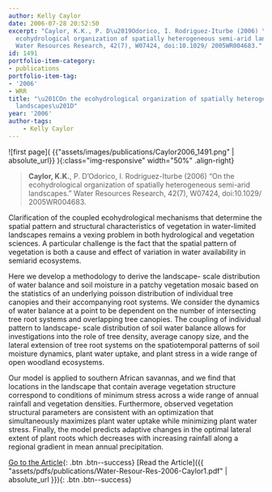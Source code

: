 ```yaml
---
author: Kelly Caylor
date: 2006-07-28 20:52:50
excerpt: "Caylor, K.K., P. D\u2019Odorico, I. Rodriguez-Iturbe (2006) \u201COn the
  ecohydrological organization of spatially heterogeneous semi-arid landscapes.\u201D
  Water Resources Research, 42(7), W07424, doi:10.1029/ 2005WR004683."
id: 1491
portfolio-item-category:
- publications
portfolio-item-tag:
- '2006'
- WRR
title: "\u201COn the ecohydrological organization of spatially heterogeneous semi-arid
  landscapes\u201D"
year: '2006'
author-tags:
    - Kelly Caylor
---
```


![first page]( {{"assets/images/publications/Caylor2006_1491.png" | absolute_url}} ){:class="img-responsive" width="50%" .align-right}

> **Caylor, K.K.**, P. D’Odorico, I. Rodriguez-Iturbe (2006) “On the ecohydrological organization of spatially heterogeneous semi-arid landscapes.” Water Resources Research, 42(7), W07424, doi:10.1029/ 2005WR004683.


Clarification of the coupled ecohydrological mechanisms that determine the spatial pattern and structural characteristics of vegetation in water-limited landscapes remains a vexing problem in both hydrological and vegetation sciences. A particular challenge is the fact that the spatial pattern of vegetation is both a cause and effect of variation in water availability in semiarid ecosystems. 

Here we develop a methodology to derive the landscape- scale distribution of water balance and soil moisture in a patchy vegetation mosaic based on the statistics of an underlying poisson distribution of individual tree canopies and their accompanying root systems. We consider the dynamics of water balance at a point to be dependent on the number of intersecting tree root systems and overlapping tree canopies. The coupling of individual pattern to landscape- scale distribution of soil water balance allows for investigations into the role of tree density, average canopy size, and the lateral extension of tree root systems on the spatiotemporal patterns of soil moisture dynamics, plant water uptake, and plant stress in a wide range of open woodland ecosystems. 

Our model is applied to southern African savannas, and we find that locations in the landscape that contain average vegetation structure correspond to conditions of minimum stress across a wide range of annual rainfall and vegetation densities. Furthermore, observed vegetation structural parameters are consistent with an optimization that simultaneously maximizes plant water uptake while minimizing plant water stress. Finally, the model predicts adaptive changes in the optimal lateral extent of plant roots which decreases with increasing rainfall along a regional gradient in mean annual precipitation.


[Go to the Article](http://dx.doi.org/10.1029/2005WR004683){: .btn .btn--success} [Read the Article]({{ "assets/pdfs/publications/Water-Resour-Res-2006-Caylor1.pdf" | absolute_url }}){: .btn .btn--success}